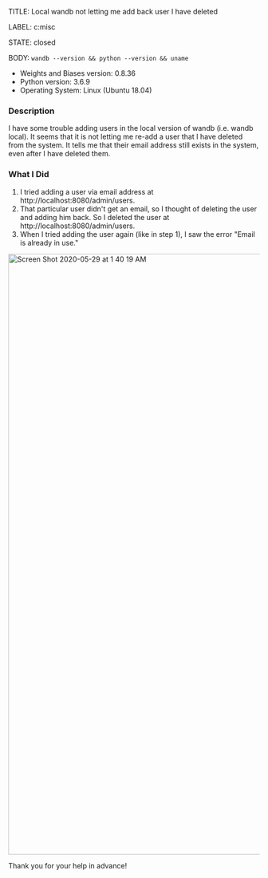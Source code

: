 TITLE:
Local wandb not letting me add back user I have deleted

LABEL:
c:misc

STATE:
closed

BODY:
`wandb --version && python --version && uname`

* Weights and Biases version: 0.8.36
* Python version: 3.6.9
* Operating System: Linux (Ubuntu 18.04)

### Description

I have some trouble adding users in the local version of wandb (i.e. wandb local). It seems that it is not letting me re-add a user that I have deleted from the system. It tells me that their email address still exists in the system, even after I have deleted them.

### What I Did
1. I tried adding a user via email address at http://localhost:8080/admin/users. 
2. That particular user didn't get an email, so I thought of deleting the user and adding him back. So I deleted the user  at http://localhost:8080/admin/users. 
3. When I tried adding the user again (like in step 1), I saw the error "Email is already in use."

<img width="1205" alt="Screen Shot 2020-05-29 at 1 40 19 AM" src="https://user-images.githubusercontent.com/33330101/83239891-72df1e00-a14d-11ea-8de9-9c2132d4f269.png">

Thank you for your help in advance!


